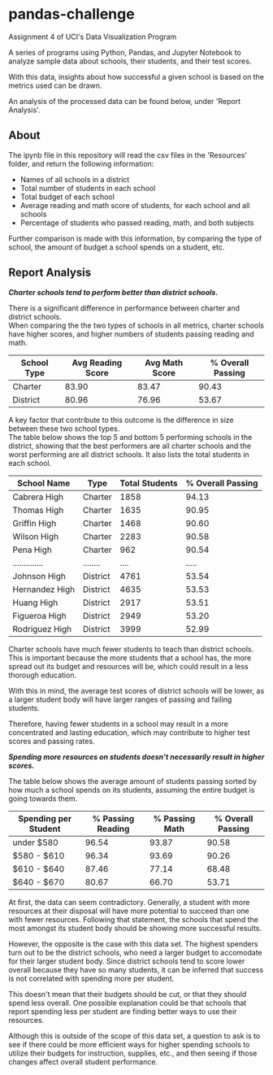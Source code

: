 # pandas-challenge

Assignment 4 of UCI's Data Visualization Program

A series of programs using Python, Pandas, and Jupyter Notebook to analyze sample data about schools, their students, and their test scores.

With this data, insights about how successful a given school is based on the metrics used can be drawn.

An analysis of the processed data can be found below, under 'Report Analysis'.

## About

The ipynb file in this repository will read the csv files in the 'Resources' folder, and return the following information:

* Names of all schools in a district
* Total number of students in each school
* Total budget of each school
* Average reading and math score of students, for each school and all schools
* Percentage of students who passed reading, math, and both subjects

Further comparison is made with this information, by comparing the type of school, the amount of budget a school spends on a student, etc.


## Report Analysis

**_Charter schools tend to perform better than district schools._**

There is a significant difference in performance between charter and district schools.  
When comparing the the two types of schools in all metrics, charter schools have higher scores, and higher numbers of students passing reading and math.


| School Type | Avg Reading Score | Avg Math Score | % Overall Passing |
| --- | --- | --- | --- |
| Charter   | 83.90 | 83.47 | 90.43
| District  | 80.96 | 76.96 | 53.67

A key factor that contribute to this outcome is the difference in size between these two school types.  
The table below shows the top 5 and bottom 5 performing schools in the district, showing that the best performers are all charter schools and the worst performing are all district schools. It also lists the total students in each school.


| School Name | Type | Total Students | % Overall Passing |
| --- | --- | --- | --- |
| Cabrera High   | Charter  | 1858 | 94.13
| Thomas High    | Charter  | 1635 | 90.95
| Griffin High   | Charter  | 1468 | 90.60
| Wilson High    | Charter  | 2283 | 90.58
| Pena High      | Charter  |  962 | 90.54
| .............. | ........ | .... | .....
| Johnson High   | District | 4761 | 53.54
| Hernandez High | District | 4635 | 53.53
| Huang High     | District | 2917 | 53.51
| Figueroa High  | District | 2949 | 53.20
| Rodriguez High | District | 3999 | 52.99

Charter schools have much fewer students to teach than district schools. This is important because the more students that a school has, the more spread out its budget and resources will be, which could result in a less thorough education.  

With this in mind, the average test scores of district schools will be lower, as a larger student body will have larger ranges of passing and failing students.  

Therefore, having fewer students in a school may result in a more concentrated and lasting education, which may contribute to higher test scores and passing rates.

  

**_Spending more resources on students doesn't necessarily result in higher scores._**

The table below shows the average amount of students passing sorted by how much a school spends on its students, assuming the entire budget is going towards them.


| Spending per Student | % Passing Reading | % Passing Math | % Overall Passing |
| --- | --- | --- | --- |
| under $580  | 96.54 | 93.87 | 90.58
| $580 - $610 | 96.34 | 93.69 | 90.26
| $610 - $640 | 87.46 | 77.14 | 68.48
| $640 - $670 | 80.67 | 66.70 | 53.71

At first, the data can seem contradictory. Generally, a student with more resources at their disposal will have more potential to succeed than one with fewer resources. Following that statement, the schools that spend the most amongst its student body should be showing more successful results.  

However, the opposite is the case with this data set. The highest spenders turn out to be the district schools, who need a larger budget to accomodate for their larger student body. Since district schools tend to score lower overall because they have so many students, it can be inferred that success is not correlated with spending more per student.  

This doesn't mean that their budgets should be cut, or that they should spend less overall. One possible explanation could be that schools that report spending less per student are finding better ways to use their resources.  

Although this is outside of the scope of this data set, a question to ask is to see if there could be more efficient ways for higher spending schools to utilize their budgets for instruction, supplies, etc., and then seeing if those changes affect overall student performance.